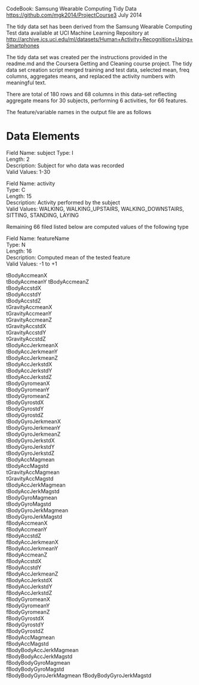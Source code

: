 CodeBook: Samsung Wearable Computing Tidy Data
https://github.com/mgk2014/ProjectCourse3
July 2014

The tidy data set has been derived from the Samsung Wearable Computing Test data available at UCI Machine Learning Repository at http://archive.ics.uci.edu/ml/datasets/Human+Activity+Recognition+Using+Smartphones

The tidy data set was created per the instructions provided in the readme.md and the Coursera Getting and Cleaning course project. The tidy data set creation script merged training and test data, selected mean, freq columns, aggregates means, and replaced the activity numbers with meaningful text.

There are total of 180 rows and 68 columns in this data-set reflecting aggregate means for 30 subjects, performing 6 activities, for 66 features.

The feature/variable names in the output file are as follows

Data Elements
=============

Field Name: subject
Type: I           
Length: 2         
Description: Subject for who data was recorded     
Valid Values: 1-30

Field Name: activity                  
Type: C           
Length: 15        
Description: Activity performed by the subject     
Valid Values: WALKING, WALKING_UPSTAIRS, WALKING_DOWNSTAIRS, SITTING, STANDING, LAYING

Remaining 66 filed listed below are computed values of the following type

Field Name: featureName               
Type: N           
Length: 16        
Description: Computed mean of the tested feature   
Valid Values: -1 to +1

tBodyAccmeanX            
tBodyAccmeanY
tBodyAccmeanZ           
tBodyAccstdX             
tBodyAccstdY             
tBodyAccstdZ            
tGravityAccmeanX         
tGravityAccmeanY         
tGravityAccmeanZ        
tGravityAccstdX          
tGravityAccstdY          
tGravityAccstdZ         
tBodyAccJerkmeanX        
tBodyAccJerkmeanY        
tBodyAccJerkmeanZ       
tBodyAccJerkstdX         
tBodyAccJerkstdY         
tBodyAccJerkstdZ        
tBodyGyromeanX           
tBodyGyromeanY           
tBodyGyromeanZ          
tBodyGyrostdX            
tBodyGyrostdY            
tBodyGyrostdZ           
tBodyGyroJerkmeanX       
tBodyGyroJerkmeanY       
tBodyGyroJerkmeanZ      
tBodyGyroJerkstdX        
tBodyGyroJerkstdY        
tBodyGyroJerkstdZ       
tBodyAccMagmean          
tBodyAccMagstd           
tGravityAccMagmean      
tGravityAccMagstd        
tBodyAccJerkMagmean      
tBodyAccJerkMagstd      
tBodyGyroMagmean         
tBodyGyroMagstd          
tBodyGyroJerkMagmean    
tBodyGyroJerkMagstd      
fBodyAccmeanX            
fBodyAccmeanY           
fBodyAccstdZ             
fBodyAccJerkmeanX        
fBodyAccJerkmeanY       
fBodyAccmeanZ            
fBodyAccstdX             
fBodyAccstdY            
fBodyAccJerkmeanZ        
fBodyAccJerkstdX         
fBodyAccJerkstdY        
fBodyAccJerkstdZ         
fBodyGyromeanX           
fBodyGyromeanY          
fBodyGyromeanZ           
fBodyGyrostdX            
fBodyGyrostdY           
fBodyGyrostdZ            
fBodyAccMagmean          
fBodyAccMagstd          
fBodyBodyAccJerkMagmean  
fBodyBodyAccJerkMagstd   
fBodyBodyGyroMagmean    
fBodyBodyGyroMagstd      
fBodyBodyGyroJerkMagmean
fBodyBodyGyroJerkMagstd
